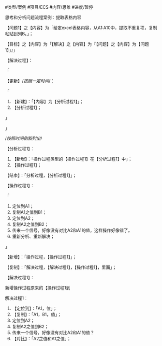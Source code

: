       
#类型/案例 
#项目/ECS 
#内容/思维
#进度/暂停

思考和分析问题流程案例：提取表格内容

  

  

【问题1】之【内容】为「给定excel表格内容，从A1:A10中，提取不重复项，复制粘贴到列B。」；

  

【目标】之【内容】为「【解决】之【内容】为『【问题】之【内容】为【问题1】」』」

  

【解决过程】：

「

【更新】/*按照一定时间*/：

「

1.  【新建】：「【内容】为【分析过程1】」；
2.  【分析过程1】；

」

」

  

/*按照时间倒叙列出*/

  

  

【分析过程1】：

  

1.  【新增】：「操作过程类型的【操作过程1】在【分析过程1】中」；
2.  【操作过程1】；

  

【结束】：「分析过程，【分析过程1】」；

  

  

  

【操作过程1】：

「

1.  定位到A1；
2.  复制A1之值到B1；
3.  定位到A2；
4.  复制A2之值到B2；
5.  传来一个信号，好像没有对比A2和A1的值，这样操作好像错了。
6.  重新分析、重新解决；

」

  

【新增】：「操作过程，【操作过程1】」；

  

【复制】：「解决过程，【解决过程1】，【操作过程1】，里面」；

  

【解决过程1】：

  

  

新增操作过程原来的【操作过程1到

解决过程1：

1.  【定位到】：「A1，位」；
2.  【复制】：「A1，B1，值」；
3.  定位到A2；
4.  复制A2之值到B2；
5.  传来一个信号，好像没有对比A2和A1的值？
6.  【对比】：「A2之值和A1之值」；